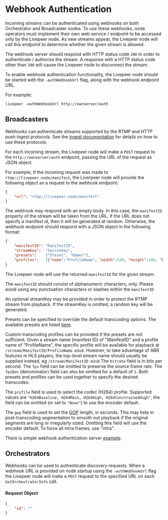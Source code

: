 # Webhook Authentication

Incoming streams can be authenticated using webhooks on both Orchestrator and Broadcaster nodes. To use these webhooks, node operators must implement their own web service / endpoint to be accessed only by the Livepeer node. As new streams appear, the Livepeer node will call this endpoint to determine whether the given stream is allowed.

The webhook server should respond with HTTP status code `200` in order to authenticate / authorize the stream. A response with a HTTP status code other than `200` will cause the Livepeer node to disconnect the stream.

To enable webhook authentication functionality, the Livepeer node should be started with the `-authWebhookUrl` flag, along with the webhook endpoint URL.

For example:

```console
livepeer -authWebhookUrl http://ownserver/auth
```

## Broadcasters 

Webhooks can authenticate streams supported by the RTMP and HTTP push ingest protocols. See the [ingest documentation](ingest.md) for details on how to use these protocols.

For each incoming stream, the Livepeer node will make a `POST` request to the `http://ownserver/auth` endpoint, passing the URL of the request as JSON object.

For example, if the incoming request was made to `rtmp://livepeer.node/manifest`, the Liverpeer node will provide the following object as a request to the webhook endpoint:

```json
{
    "url": "rtmp://livepeer.node/manifest"
}
```

The webhook may respond with an empty body.  In this case, the `manifestID` property of the stream will be taken from the URL.  If the URL does not specify a manifest id, then it will be generated at random.  Otherwise, the webhook endpoint should respond with a JSON object in the following format:

```json
{
    "manifestID": "ManifestID",
    "streamKey":  "SecretKey",
    "presets":    ["Preset", "Names"],
    "profiles":   [{"name":"ProfileName", "width":320, "height":240, "bitrate":1000000, "fps":30, "fpsDen":1, "profile":"H264Baseline", "gop" "2.5"}]
}
```
The Livepeer node will use the returned `manifestID` for the given stream.

The `manifestID` should consist of alphanumeric characters, only.  Please avoid using any punctuation characters or slashes within the `manifestID`

An optional streamKey may be provided in order to protect the RTMP stream from playback. If the streamKey is omitted, a random key will be generated.

Presets can be specified to override the default transcoding options. The available presets are listed [here](https://github.com/livepeer/go-livepeer/blob/master/common/videoprofile_ids.go).

Custom transcoding profiles can be provided if the presets are not sufficient. Given a stream name (manifest ID) of "ManifestID" and a profile name of "ProfileName", the specific profile will be available for playback at `/stream/ManifestID/ProfileName.m3u8`. However, to take advantage of ABR features in HLS players, the top-level stream name should usually be supplied instead, eg `/stream/ManifestID.m3u8` The `bitrate` field is in bits per second. The `fps` field can be omitted to preserve the source frame rate. The `fpsDen` (denominator) field can also be omitted for a default of `1`. Both presets and profiles can be used together to specify the desired transcodes.

The `profile` field is used to select the codec (H264) profile. Supported values are `"H264Baseline, H264Main, H264High, H264ConstrainedHigh"`, the field can be omitted (or set to `"None"`) to use the encoder default.

The `gop` field is used to set the [GOP](https://en.wikipedia.org/wiki/Group_of_pictures) length, in seconds. This may help in post-transcoding segmentation to smooth out playback if the original segments are long or irregularly sized. Omitting this field will use the encoder default. To force all intra frames, use "intra".

There is simple webhook authentication server [example](https://github.com/livepeer/go-livepeer/blob/master/cmd/simple_auth_server/simple_auth_server.go).

## Orchestrators

Webhooks can be used to authenticate discovery requests. When a webhook URL is provided on node startup using the `-authWebhookUrl` flag the Livepeer node will make a `POST` request to the specified URL on each `GetOrchestratorInfo` call. 

#### Request Object
```json
{
    "id": ""
}
```